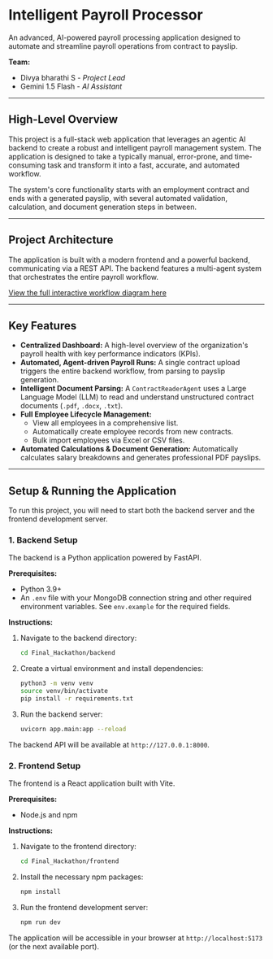 # Intelligent Payroll Processor

An advanced, AI-powered payroll processing application designed to automate and streamline payroll operations from contract to payslip.

**Team:**
- Divya bharathi S - *Project Lead*
- Gemini 1.5 Flash - *AI Assistant*

---

## High-Level Overview

This project is a full-stack web application that leverages an agentic AI backend to create a robust and intelligent payroll management system. The application is designed to take a typically manual, error-prone, and time-consuming task and transform it into a fast, accurate, and automated workflow.

The system's core functionality starts with an employment contract and ends with a generated payslip, with several automated validation, calculation, and document generation steps in between.

---

## Project Architecture

The application is built with a modern frontend and a powerful backend, communicating via a REST API. The backend features a multi-agent system that orchestrates the entire payroll workflow.

[View the full interactive workflow diagram here](https://www.mermaidchart.com/app/projects/bd8b13aa-cbc2-4120-9aab-e7434399f70a/diagrams/e92be77a-909b-4201-afcf-df436ce35c82/version/v0.1/edit)

---

## Key Features

- **Centralized Dashboard:** A high-level overview of the organization's payroll health with key performance indicators (KPIs).
- **Automated, Agent-driven Payroll Runs:** A single contract upload triggers the entire backend workflow, from parsing to payslip generation.
- **Intelligent Document Parsing:** A `ContractReaderAgent` uses a Large Language Model (LLM) to read and understand unstructured contract documents (`.pdf`, `.docx`, `.txt`).
- **Full Employee Lifecycle Management:**
  - View all employees in a comprehensive list.
  - Automatically create employee records from new contracts.
  - Bulk import employees via Excel or CSV files.
- **Automated Calculations & Document Generation:** Automatically calculates salary breakdowns and generates professional PDF payslips.

---

## Setup & Running the Application

To run this project, you will need to start both the backend server and the frontend development server.

### 1. Backend Setup

The backend is a Python application powered by FastAPI.

**Prerequisites:**
- Python 3.9+
- An `.env` file with your MongoDB connection string and other required environment variables. See `env.example` for the required fields.

**Instructions:**
1. Navigate to the backend directory:
   ```bash
   cd Final_Hackathon/backend
   ```
2. Create a virtual environment and install dependencies:
   ```bash
   python3 -m venv venv
   source venv/bin/activate
   pip install -r requirements.txt
   ```
3. Run the backend server:
   ```bash
   uvicorn app.main:app --reload
   ```
The backend API will be available at `http://127.0.0.1:8000`.

### 2. Frontend Setup

The frontend is a React application built with Vite.

**Prerequisites:**
- Node.js and npm

**Instructions:**
1. Navigate to the frontend directory:
   ```bash
   cd Final_Hackathon/frontend
   ```
2. Install the necessary npm packages:
   ```bash
   npm install
   ```
3. Run the frontend development server:
   ```bash
   npm run dev
   ```
The application will be accessible in your browser at `http://localhost:5173` (or the next available port).